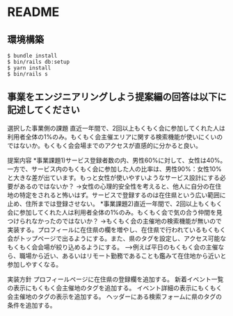 # README

## 環境構築
```
$ bundle install
$ bin/rails db:setup
$ yarn install
$ bin/rails s
```

## 事業をエンジニアリングしよう提案編の回答は以下に記述してください
選択した事業側の課題
直近一年間で、2回以上もくもく会に参加してくれた人は利用者全体の1%のみ。もくもく会主催エリアに関する検索機能が使いにくいのではないか。もくもく会会場までのアクセスが直感的に分かると良い。

提案内容
*事業課題1)サービス登録者数の内、男性60%に対して、女性は40%。一方で、サービス内のもくもく会に参加した人の比率は、男性90%：女性10%と大きな差が出ています。もっと女性が使いやすいようなサービス設計にする必要があるのではないか？
->女性の心理的安全性を考えると、他人に自分の在住地の特定をされると怖いはず。サービスで登録するのは在住県という広い範囲に止め、住所までは登録させない。
*事業課題2)直近一年間で、2回以上もくもく会に参加してくれた人は利用者全体の1%のみ。もくもく会で気の合う仲間を見つけられなかったのではないか？
->もくもく会の主催地の検索機能が無いので実装する。プロフィールに在住県の欄を増やし、在住県で行われているもくもく会がトップページで出るようにする。また、県のタグを設定し、アクセス可能なもくもく会会場が絞り込めるようにする。
-->例えば平日のもくもく会の主催なら、職場から近い、あるいはリモート勤務であることも鑑みて在住地から近いと参加しやすくなる。

実装方針
プロフィールページに在住県の登録欄を追加する。
新着イベント一覧の表示にもくもく会主催地のタグを追加する。
イベント詳細の表示にもくもく会主催地のタグの表示を追加する。
ヘッダーにある検索フォームに県のタグの条件を追加する。